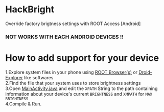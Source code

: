 # HackBright
Override factory brigtness settings with ROOT Access [Android]

### NOT WORKS WITH EACH ANDROID DEVICES !! 

# How to add support for your device
1.Explore system files in your phone using [ROOT Browser(s)](https://play.google.com/store/search?q=root%20browser&c=apps&hl=en) or [Droid-Explorer](http://de.bit13.com/) like softwares  
2.Find the file that your system uses to store brightness settings  
3.Open [MainActivity.java](https://github.com/ExploiTR/HackBright/blob/master/app/src/main/java/app/exploitr/hackbright/MainActivity.java) and edit the `XPATH` String to the path containing information about your device's current `BRIGHTNESS` and `XMPATH` for `MAX BRIGHTNESS`  
4.Compile & Run.
